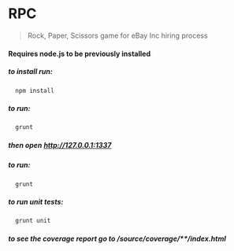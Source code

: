 RPC
===

> Rock, Paper, Scissors game for eBay Inc hiring process

#### Requires node.js to be previously installed

##### to install run:
```js
  npm install
```
##### to run:
```js
  grunt
```
##### then open http://127.0.0.1:1337

##### to run:
```js
  grunt
```

##### to run unit tests:
```js
  grunt unit
```

##### to see the coverage report go to /source/coverage/**/index.html
